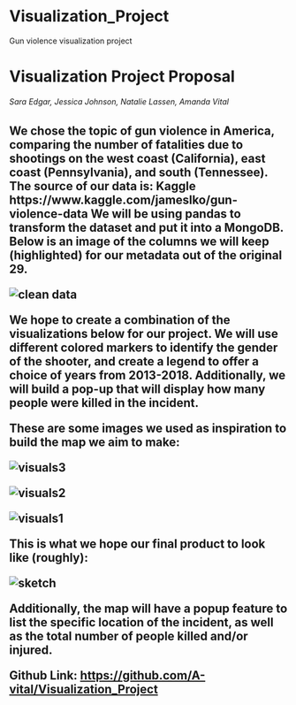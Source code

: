 # Visualization_Project
Gun violence visualization project

<h1>Visualization Project Proposal

<h6>Sara Edgar, Jessica Johnson, Natalie Lassen, Amanda Vital


<h2>We chose the topic of gun violence in America, comparing the number of fatalities due to shootings on the west coast (California), east coast (Pennsylvania), and south (Tennessee). 
The source of our data is:
Kaggle https://www.kaggle.com/jameslko/gun-violence-data
We will be using pandas to transform the dataset and put it into a MongoDB. Below is an image of the columns we will keep (highlighted) for our metadata out of the original 29. 


![clean data](https://user-images.githubusercontent.com/71558024/106074052-34817080-60d9-11eb-8bf6-4d45750f96bf.png)


We hope to create a combination of the visualizations below for our project. We will use different colored markers to identify the gender of the shooter, and create a legend to offer a choice of years from 2013-2018. Additionally, we will build a pop-up that will display how many people were killed in the incident.
 
 
These are some images we used as inspiration to build the map we aim to make:

![visuals3](https://user-images.githubusercontent.com/71558024/106074116-4c58f480-60d9-11eb-83b2-1073d89ba58f.png)

![visuals2](https://user-images.githubusercontent.com/71558024/106074119-4e22b800-60d9-11eb-8713-a5bb6276367a.png)

![visuals1](https://user-images.githubusercontent.com/71558024/106074124-4fec7b80-60d9-11eb-9c41-317456fb440f.png)

 
This is what we hope our final product to look like (roughly):

![sketch](https://user-images.githubusercontent.com/71558024/106074231-77dbdf00-60d9-11eb-81e5-b6140ffbc29d.png)


Additionally, the map will have a popup feature to list the specific location of the incident, as well as the total number of people killed and/or injured.

Github Link:
https://github.com/A-vital/Visualization_Project


